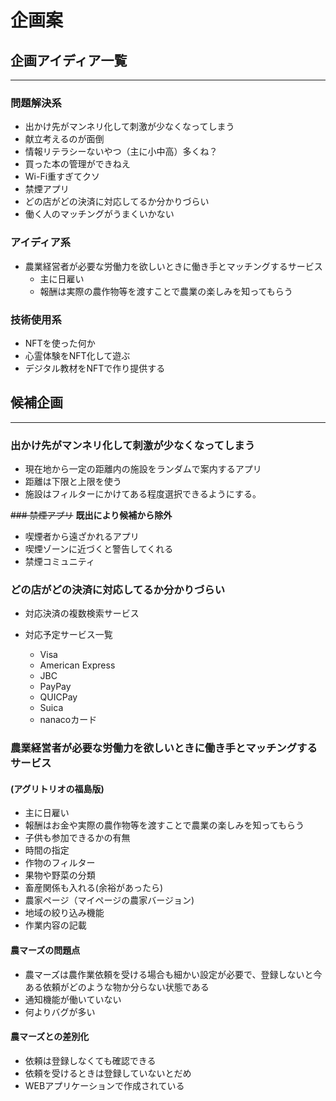 # 企画案  

## **企画アイディア一覧**

***

### 問題解決系

* 出かけ先がマンネリ化して刺激が少なくなってしまう
* 献立考えるのが面倒
* 情報リテラシーないやつ（主に小中高）多くね？
* 買った本の管理ができねえ
* Wi-Fi重すぎてクソ
* 禁煙アプリ
* どの店がどの決済に対応してるか分かりづらい
* 働く人のマッチングがうまくいかない

### アイディア系

* 農業経営者が必要な労働力を欲しいときに働き手とマッチングするサービス
  * 主に日雇い
  * 報酬は実際の農作物等を渡すことで農業の楽しみを知ってもらう

### 技術使用系

* NFTを使った何か
* 心霊体験をNFT化して遊ぶ
* デジタル教材をNFTで作り提供する  

## **候補企画**

***

### 出かけ先がマンネリ化して刺激が少なくなってしまう

* 現在地から一定の距離内の施設をランダムで案内するアプリ
* 距離は下限と上限を使う
* 施設はフィルターにかけてある程度選択できるようにする。

~~### 禁煙アプリ~~
**既出により候補から除外**

* 喫煙者から遠ざかれるアプリ
* 喫煙ゾーンに近づくと警告してくれる
* 禁煙コミュニティ

### どの店がどの決済に対応してるか分かりづらい

* 対応決済の複数検索サービス

* 対応予定サービス一覧
  * Visa
  * American Express
  * JBC
  * PayPay
  * QUICPay
  * Suica
  * nanacoカード

### 農業経営者が必要な労働力を欲しいときに働き手とマッチングするサービス

#### (アグリトリオの福島版)

* 主に日雇い
* 報酬はお金や実際の農作物等を渡すことで農業の楽しみを知ってもらう
* 子供も参加できるかの有無
* 時間の指定
* 作物のフィルター
* 果物や野菜の分類
* 畜産関係も入れる(余裕があったら)
* 農家ページ（マイページの農家バージョン)
* 地域の絞り込み機能
* 作業内容の記載

#### 農マーズの問題点

* 農マーズは農作業依頼を受ける場合も細かい設定が必要で、登録しないと今ある依頼がどのような物か分らない状態である
* 通知機能が働いていない
* 何よりバグが多い

#### 農マーズとの差別化

* 依頼は登録しなくても確認できる
* 依頼を受けるときは登録していないとだめ
* WEBアプリケーションで作成されている